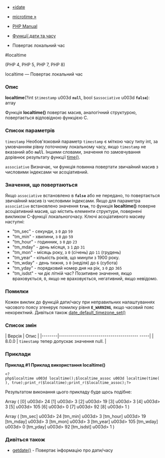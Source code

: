 - [«idate](function.idate.md)
- [microtime »](function.microtime.md)

- [PHP Manual](index.md)
- [Функції дати та часу](ref.datetime.md)
- Повертає локальний час

#localtime

(PHP 4, PHP 5, PHP 7, PHP 8)

localtime — Повертає локальний час

### Опис

**localtime**(?int `$timestamp` u003d **`null`**, bool `$associative` u003d
**`false`**): array

Функція **localtime()** повертає масив, аналогічний структурою,
повертається відповідною функцією C.

### Список параметрів

`timestamp`
Необов'язковий параметр `timestamp` є міткою часу
типу int, за умовчанням рівну поточному локальному часу, якщо
`timestamp` не вказаний або **`null`**. Іншими словами, значення по
замовчування дорівнює результату функції [time()](function.time.md).

`associative`
Визначає, чи функція повинна повертати звичайний масив з числовими
індексами чи асоціативний.

### Значення, що повертаються

Якщо `associative` встановлено в **`false`** або не передано, то
повертається звичайний масив із числовими індексами. Якщо для параметра
`associative` встановлено значення **`true`**, то функція
**localtime()** поверне асоціативний масив, що містить елементи
структури, повернені викликом C-функції локальногочасу. Ключі
асоціативного масиву наступні:

- "tm_sec" - секунди, з `0` до `59`
- "tm_min" - хвилини, з `0` до `59`
- "tm_hour" - годинник, з `0` до `23`
- "tm_mday" - день місяця, з `1` до `31`
- "tm_mon" - місяць року, з `0` (січень) до `11` (грудень)
- "tm_year" - кількість років, що минули з 1900 року.
- "tm_wday" - день тижня, з `0` (неділя) до `6` (субота)
- "tm_yday" - порядковий номер дня на рік, з `0` до `365`
- "tm_isdst" - чи діє літній час? Позитивне значення,
якщо враховується, `0`, якщо не враховується, негативний, якщо
невідомо.

### Помилки

Кожен виклик до функцій дати/часу при неправильних налаштуваннях
часового поясу згенерує помилку рівня **`E_WARNING`**, якщо часовий
пояс некоректний. Дивіться також
[date_default_timezone_set()](function.date-default-timezone-set.md)

### Список змін

| Версія | Опис |
|--------|---------------------------------------- -----|
| 8.0.0 | `timestamp` тепер допускає значення null. |

### Приклади

**Приклад #1 Приклад використання **localtime()****

` <?php$localtime u003d localtime();$localtime_assoc u003d localtime(time(), true);print_r($localtime);print_r($localtime_assoc);?> `

Результатом виконання цього прикладу буде щось подібне:

Array
(
[0] u003d> 24
[1] u003d> 3
[2] u003d> 19
[3] u003d> 3
[4] u003d> 3
[5] u003d> 105
[6] u003d> 0
[7] u003d> 92
[8] u003d> 1
)

Array
(
[tm_sec] u003d> 24
[tm_min] u003d> 3
[tm_hour] u003d> 19
[tm_mday] u003d> 3
[tm_mon] u003d> 3
[tm_year] u003d> 105
[tm_wday] u003d> 0
[tm_yday] u003d> 92
[tm_isdst] u003d> 1
)

### Дивіться також

- [getdate()](function.getdate.md) - Повертає інформацію про
дати/часу
